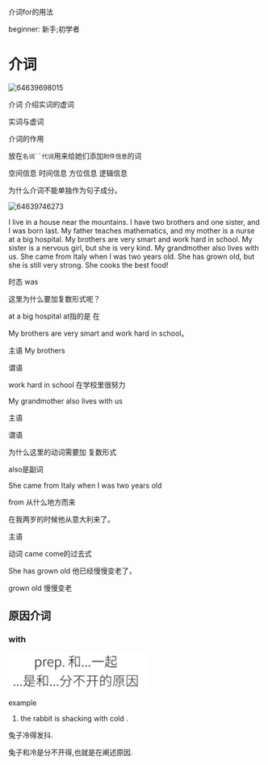 介词for的用法

beginner: 新手;初学者





# 介词

![64639698015](C:\Users\彭逸钊\AppData\Local\Temp\1646396980150.png)



介词 介绍实词的虚词

实词与虚词



介词的作用

放在`名词``代词`用来给她们添加`附件信息`的词

空间信息 时间信息 方位信息 逻辑信息



为什么介词不能单独作为句子成分。

![64639746273](C:\Users\彭逸钊\AppData\Local\Temp\1646397462734.png)



I live in a house near the mountains. I have two brothers and one sister, and I was born last. My father
teaches mathematics, and my mother is a nurse at a big hospital. My brothers are very smart and
work hard in school. My sister is a nervous girl, but she is very kind. My grandmother also lives with us.
She came from Italy when I was two years old. She has grown old, but she is still very strong. She cooks the best food!



时态 was 

这里为什么要加复数形式呢？

at a big hospital   at指的是 在

My brothers are very smart and work hard in school。



主语 My brothers

谓语

work hard in school 在学校里很努力





My grandmother also lives with us



主语

谓语

为什么这里的动词需要加 复数形式

also是副词 





She came from Italy when I was two years old

from 从什么地方而来

在我两岁的时候他从意大利来了。

主语

动词 came come的过去式





She has grown old  他已经慢慢变老了，

grown old  慢慢变老





## 原因介词

### with

![64673135741](1646731357411-1646731358916.png)



example

1.  the rabbit is shacking with cold .

兔子冷得发抖.

兔子和冷是分不开得,也就是在阐述原因.